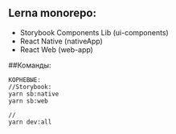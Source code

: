 ## Lerna monorepo:
- Storybook Components Lib (ui-components)
- React Native (nativeApp)
- React Web (web-app)

##Команды:
```
КОРНЕВЫЕ:
//Storybook:
yarn sb:native   
yarn sb:web

//
yarn dev:all

```